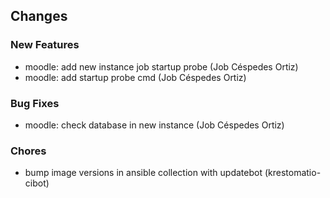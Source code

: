 ## Changes

### New Features

* moodle: add new instance job startup probe (Job Céspedes Ortiz)
* moodle: add startup probe cmd (Job Céspedes Ortiz)

### Bug Fixes

* moodle: check database in new instance (Job Céspedes Ortiz)

### Chores

* bump image versions in ansible collection with updatebot (krestomatio-cibot)
